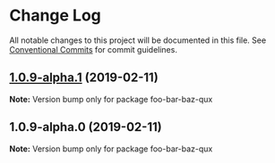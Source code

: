 # Change Log

All notable changes to this project will be documented in this file.
See [Conventional Commits](https://conventionalcommits.org) for commit guidelines.

## [1.0.9-alpha.1](https://github.com/tunnckoCore/monorepo/compare/foo-bar-baz-qux@1.0.9-alpha.0...foo-bar-baz-qux@1.0.9-alpha.1) (2019-02-11)

**Note:** Version bump only for package foo-bar-baz-qux





## 1.0.9-alpha.0 (2019-02-11)

**Note:** Version bump only for package foo-bar-baz-qux

